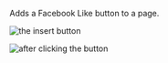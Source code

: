 Adds a Facebook Like button to a page.

![the insert button](https://img.skitch.com/20120429-pfttnb7dhbhd86a9uiaqpxrhw.png)

![after clicking the button](https://img.skitch.com/20120429-cwhabwbit5h6q2c9bsegbyc5hs.png)